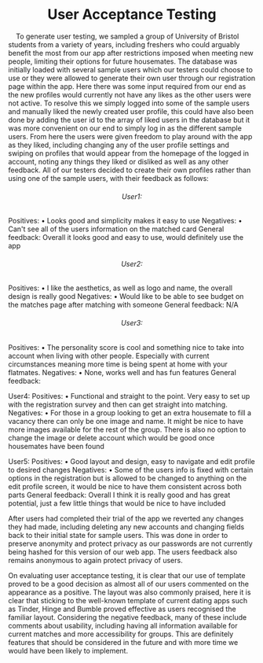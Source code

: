 <h1 align="center">User Acceptance Testing</h1>

<p>&nbsp;&nbsp;&nbsp;&nbsp;To generate user testing, we sampled a group of University of Bristol students from a variety of years, including freshers who could arguably benefit the most from our app after restrictions imposed when meeting new people, limiting their options for future housemates. The database was initially loaded with several sample users which our testers could choose to use or they were allowed to generate their own user through our registration page within the app. Here there was some input required from our end as the new profiles would currently not have any likes as the other users were not active. To resolve this we simply logged into some of the sample users and manually liked the newly created user profile, this could have also been done by adding the user id to the array of liked users in the database but it was more convenient on our end to simply log in as the different sample users. From here the users were given freedom to play around with the app as they liked, including changing any of the user profile settings and swiping on profiles that would appear from the homepage of the logged in account, noting any things they liked or disliked as well as any other feedback. All of our testers decided to create their own profiles rather than using one of the sample users, with their feedback as follows:</p>

<h6 align="center">User1:</h6>
<p>Positives:
• Looks good and simplicity makes it easy to use
Negatives:
• Can't see all of the users information on the matched card
General feedback:
Overall it looks good and easy to use, would definitely use the app</p>

<h6 align="center">User2:</h6>
<p>Positives:
• I like the aesthetics, as well as logo and name, the overall design is really good
Negatives:
• Would like to be able to see budget on the matches page after matching with someone
General feedback:
N/A</p>

<h6 align="center">User3:</h6>
<p>Positives:
• The personality score is cool and something nice to take into account when living with other people. Especially with current circumstances meaning more time is being spent at home with your flatmates.
Negatives:
• None, works well and has fun features
General feedback:</p>

<p>User4:
Positives:
	• Functional and straight to the point. Very easy to set up with the registration survey and then can get straight into matching.
Negatives:
	• For those in a group looking to get an extra housemate to fill a vacancy there can only be one image and name. It might be nice to have more images available for the rest of the group. There is also no option to change the image or delete account which would be good once housemates have been found

User5:
Positives:
	• Good layout and design, easy to navigate and edit profile to desired changes
Negatives:
	• Some of the users info is fixed with certain options in the registration but is allowed to be changed to anything on the edit profile screen, it would be nice to have them consistent across both parts
General feedback:
Overall I think it is really good and has great potential, just a few little things that would be nice to have included

After users had completed their trial of the app we reverted any changes they had made, including deleting any new accounts and changing fields back to their initial state for sample users. This was done in order to preserve anonymity and protect privacy as our passwords are not currently being hashed for this version of our web app. The users feedback also remains anonymous to again protect privacy of users.

On evaluating user acceptance testing, it is clear that our use of template proved to be a good decision as almost all of our users commented on the appearance as a positive. The layout was also commonly praised, here it is clear that sticking to the well-known template of current dating apps such as Tinder, Hinge and Bumble proved effective as users recognised the familiar layout. Considering the negative feedback, many of these include comments about usability, including having all information available for current matches and more accessibility for groups. This are definitely features that should be considered in the future and with more time we would have been likely to implement.</p>

